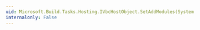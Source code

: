 ```yaml
---
uid: Microsoft.Build.Tasks.Hosting.IVbcHostObject.SetAddModules(System.String[])
internalonly: False
---
```

